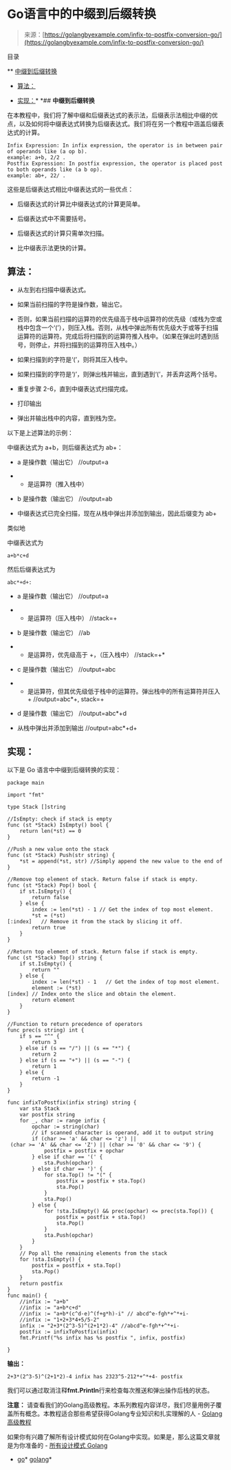 <!--yml

分类：未分类

日期：2024-10-13 06:43:34

-->

# Go语言中的中缀到后缀转换

> 来源：[https://golangbyexample.com/infix-to-postfix-conversion-go/](https://golangbyexample.com/infix-to-postfix-conversion-go/)

目录

**   [中缀到后缀转换](#Infix_to_Postfix_Conversion "Infix to Postfix Conversion ")

+   [算法：](#Algorithm "Algorithm:")

+   [实现：](#Implementation "Implementation:")*  *## **中缀到后缀转换**

在本教程中，我们将了解中缀和后缀表达式的表示法，后缀表示法相比中缀的优点，以及如何将中缀表达式转换为后缀表达式。我们将在另一个教程中涵盖后缀表达式的计算。

```
Infix Expression: In infix expression, the operator is in between pair of operands like (a op b).
example: a+b, 2/2 .
Postfix Expression: In postfix expression, the operator is placed post to both operands like (a b op).
example: ab+, 22/ . 
```

这些是后缀表达式相比中缀表达式的一些优点：

+   后缀表达式的计算比中缀表达式的计算更简单。

+   后缀表达式中不需要括号。

+   后缀表达式的计算只需单次扫描。

+   比中缀表示法更快的计算。

## **算法：**

+   从左到右扫描中缀表达式。

+   如果当前扫描的字符是操作数，输出它。

+   否则，如果当前扫描的运算符的优先级高于栈中运算符的优先级（或栈为空或栈中包含一个‘(’），则压入栈。否则，从栈中弹出所有优先级大于或等于扫描运算符的运算符。完成后将扫描到的运算符推入栈中。（如果在弹出时遇到括号，则停止，并将扫描到的运算符压入栈中。）

+   如果扫描到的字符是‘(’，则将其压入栈中。

+   如果扫描到的字符是‘)’，则弹出栈并输出，直到遇到‘(’，并丢弃这两个括号。

+   重复步骤 2-6，直到中缀表达式扫描完成。

+   打印输出

+   弹出并输出栈中的内容，直到栈为空。

以下是上述算法的示例：

中缀表达式为 a+b，则后缀表达式为 ab+：

+   a 是操作数（输出它） //output=a

+   + 是运算符（推入栈中）

+   b 是操作数（输出它） //output=ab

+   中缀表达式已完全扫描，现在从栈中弹出并添加到输出，因此后缀变为 ab+

类似地

中缀表达式为

```
a+b*c+d
```

然后后缀表达式为

```
abc*+d+:
```

+   a 是操作数（输出它） //output=a

+   + 是运算符（压入栈中） //stack=+

+   b 是操作数（输出它） //ab

+   * 是运算符，优先级高于 +，（压入栈中） //stack=+*

+   c 是操作数（输出它） //output=abc

+   + 是运算符，但其优先级低于栈中的运算符。弹出栈中的所有运算符并压入 + //output=abc*+, stack=+

+   d 是操作数（输出它） //output=abc*+d

+   从栈中弹出并添加到输出 //output=abc*+d+

## **实现：**

以下是 Go 语言中中缀到后缀转换的实现：

```
package main

import "fmt"

type Stack []string

//IsEmpty: check if stack is empty
func (st *Stack) IsEmpty() bool {
    return len(*st) == 0
}

//Push a new value onto the stack
func (st *Stack) Push(str string) {
    *st = append(*st, str) //Simply append the new value to the end of the stack
}

//Remove top element of stack. Return false if stack is empty.
func (st *Stack) Pop() bool {
    if st.IsEmpty() {
        return false
    } else {
        index := len(*st) - 1 // Get the index of top most element.
        *st = (*st)[:index]   // Remove it from the stack by slicing it off.
        return true
    }
}

//Return top element of stack. Return false if stack is empty.
func (st *Stack) Top() string {
    if st.IsEmpty() {
        return ""
    } else {
        index := len(*st) - 1   // Get the index of top most element.
        element := (*st)[index] // Index onto the slice and obtain the element.
        return element
    }
}

//Function to return precedence of operators
func prec(s string) int {
    if s == "^" {
        return 3
    } else if (s == "/") || (s == "*") {
        return 2
    } else if (s == "+") || (s == "-") {
        return 1
    } else {
        return -1
    }
}

func infixToPostfix(infix string) string {
    var sta Stack
    var postfix string
    for _, char := range infix {
        opchar := string(char)
        // if scanned character is operand, add it to output string
        if (char >= 'a' && char <= 'z') || (char >= 'A' && char <= 'Z') || (char >= '0' && char <= '9') {
            postfix = postfix + opchar
        } else if char == '(' {
            sta.Push(opchar)
        } else if char == ')' {
            for sta.Top() != "(" {
                postfix = postfix + sta.Top()
                sta.Pop()
            }
            sta.Pop()
        } else {
            for !sta.IsEmpty() && prec(opchar) <= prec(sta.Top()) {
                postfix = postfix + sta.Top()
                sta.Pop()
            }
            sta.Push(opchar)
        }
    }
    // Pop all the remaining elements from the stack
    for !sta.IsEmpty() {
        postfix = postfix + sta.Top()
        sta.Pop()
    }
    return postfix
}
func main() {
    //infix := "a+b"
    //infix := "a+b*c+d"
    //infix := "a+b*(c^d-e)^(f+g*h)-i" // abcd^e-fgh*+^*+i-
    //infix := "1+2+3*4+5/5-2"
    infix := "2+3*(2^3-5)^(2+1*2)-4" //abcd^e-fgh*+^*+i-
    postfix := infixToPostfix(infix)
    fmt.Printf("%s infix has %s postfix ", infix, postfix)

}
```

**输出：**

```
2+3*(2^3-5)^(2+1*2)-4 infix has 2323^5-212*+^*+4- postfix
```

我们可以通过取消注释**fmt.Println**行来检查每次推送和弹出操作后栈的状态。

**注意：** 请查看我们的Golang高级教程。本系列教程内容详尽，我们尽量用例子覆盖所有概念。本教程适合那些希望获得Golang专业知识和扎实理解的人 - [Golang高级教程](https://golangbyexample.com/golang-comprehensive-tutorial/)

如果你有兴趣了解所有设计模式如何在Golang中实现。如果是，那么这篇文章就是为你准备的 - [所有设计模式 Golang](https://golangbyexample.com/all-design-patterns-golang/)

+   [go](https://golangbyexample.com/tag/go/)*   [golang](https://golangbyexample.com/tag/golang/)*
